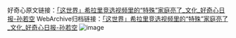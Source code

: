 好奇心原文链接：[「这世界」希拉里竞选视频里的“特殊”家庭亮了_文化_好奇心日报-孙若空](https://www.qdaily.com/articles/8637.html)
WebArchive归档链接：[「这世界」希拉里竞选视频里的“特殊”家庭亮了_文化_好奇心日报-孙若空](http://web.archive.org/web/20190623153250/https://www.qdaily.com/articles/8637.html)
![image](http://ww3.sinaimg.cn/large/007d5XDply1g3vdm8w2yej30u03ja4qp)
